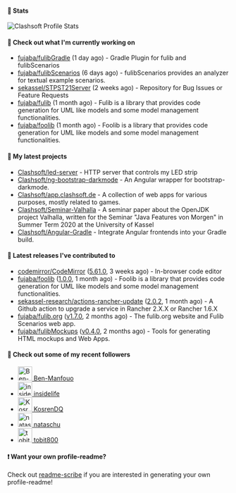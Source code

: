 #### 🔅 Stats

![Clashsoft Profile Stats](https://github-readme-stats.vercel.app/api?username=Clashsoft&show_icons=true&theme=dark&count_private=true&icon_color=0075ff)

#### 👷 Check out what I'm currently working on

- [fujaba/fulibGradle](https://github.com/fujaba/fulibGradle) (1 day ago) - Gradle Plugin for fulib and fulibScenarios
- [fujaba/fulibScenarios](https://github.com/fujaba/fulibScenarios) (6 days ago) - fulibScenarios provides an analyzer for textual example scenarios. 
- [sekassel/STPST21Server](https://github.com/sekassel/STPST21Server) (2 weeks ago) - Repository for Bug Issues or Feature Requests
- [fujaba/fulib](https://github.com/fujaba/fulib) (1 month ago) - Fulib is a library that provides code generation for UML like models and some model management functionalities.
- [fujaba/foolib](https://github.com/fujaba/foolib) (1 month ago) - Foolib is a library that provides code generation for UML like models and some model management functionalities.

#### 🌱 My latest projects

- [Clashsoft/led-server](https://github.com/Clashsoft/led-server) - HTTP server that controls my LED strip
- [Clashsoft/ng-bootstrap-darkmode](https://github.com/Clashsoft/ng-bootstrap-darkmode) - An Angular wrapper for bootstrap-darkmode.
- [Clashsoft/app.clashsoft.de](https://github.com/Clashsoft/app.clashsoft.de) - A collection of web apps for various purposes, mostly related to games.
- [Clashsoft/Seminar-Valhalla](https://github.com/Clashsoft/Seminar-Valhalla) - A seminar paper about the OpenJDK project Valhalla, written for the Seminar &#34;Java Features von Morgen&#34; in Summer Term 2020 at the University of Kassel
- [Clashsoft/Angular-Gradle](https://github.com/Clashsoft/Angular-Gradle) - Integrate Angular frontends into your Gradle build.

#### 🔭 Latest releases I've contributed to

- [codemirror/CodeMirror](https://github.com/codemirror/CodeMirror) ([5.61.0](https://github.com/codemirror/CodeMirror/releases/tag/5.61.0), 3 weeks ago) - In-browser code editor
- [fujaba/foolib](https://github.com/fujaba/foolib) ([1.0.0](https://github.com/fujaba/foolib/releases/tag/1.0.0), 1 month ago) - Foolib is a library that provides code generation for UML like models and some model management functionalities.
- [sekassel-research/actions-rancher-update](https://github.com/sekassel-research/actions-rancher-update) ([2.0.2](https://github.com/sekassel-research/actions-rancher-update/releases/tag/2.0.2), 1 month ago) - A Github action to upgrade a service in Rancher 2.X.X or Rancher 1.6.X
- [fujaba/fulib.org](https://github.com/fujaba/fulib.org) ([v1.7.0](https://github.com/fujaba/fulib.org/releases/tag/v1.7.0), 2 months ago) - The fulib.org website and Fulib Scenarios web app.
- [fujaba/fulibMockups](https://github.com/fujaba/fulibMockups) ([v0.4.0](https://github.com/fujaba/fulibMockups/releases/tag/v0.4.0), 2 months ago) - Tools for generating HTML mockups and Web Apps.

#### 👯 Check out some of my recent followers

- [<img src="https://github.com/Ben-Manfouo.png?size=128" alt="Ben-Manfouo Profile Avatar" width="32"> Ben-Manfouo](https://github.com/Ben-Manfouo)
- [<img src="https://github.com/insidelife.png?size=128" alt="insidelife Profile Avatar" width="32"> insidelife](https://github.com/insidelife)
- [<img src="https://github.com/KosrenDQ.png?size=128" alt="KosrenDQ Profile Avatar" width="32"> KosrenDQ](https://github.com/KosrenDQ)
- [<img src="https://github.com/nataschu.png?size=128" alt="nataschu Profile Avatar" width="32"> nataschu](https://github.com/nataschu)
- [<img src="https://github.com/tobit800.png?size=128" alt="tobit800 Profile Avatar" width="32"> tobit800](https://github.com/tobit800)

#### ❗ Want your own profile-readme?
Check out [readme-scribe](https://github.com/muesli/readme-scribe) if you are interested in generating your own profile-readme!
